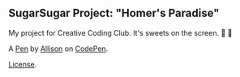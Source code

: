 SugarSugar Project: "Homer's Paradise"
--------------------------------------
My project for Creative Coding Club. It's sweets on the screen. :candy: :cake:

A [Pen](https://codepen.io/alliwalk/pen/pBgbKK) by [Allison](https://codepen.io/alliwalk) on [CodePen](https://codepen.io).

[License](https://codepen.io/alliwalk/pen/pBgbKK/license).
